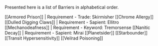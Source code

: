 Presented here is a list of Barriers in alphabetical order.

[[Armored Prison]] | Requirement - Trade: Skirmisher
[[Chrome Allergy]]
[[Dulled Digging Claws]] | Requirement - Sapient: Ellitro
[[Mechanodeafness]] | Requirement - Keyword: Tremorsense
[[Nanitic Decay]] | Requirement - Sapient: Mirai
[[Planetsider]]
[[Starbounder]]
[[Transit Hypersensitivity]]
[[Veilrad Poisoning]]